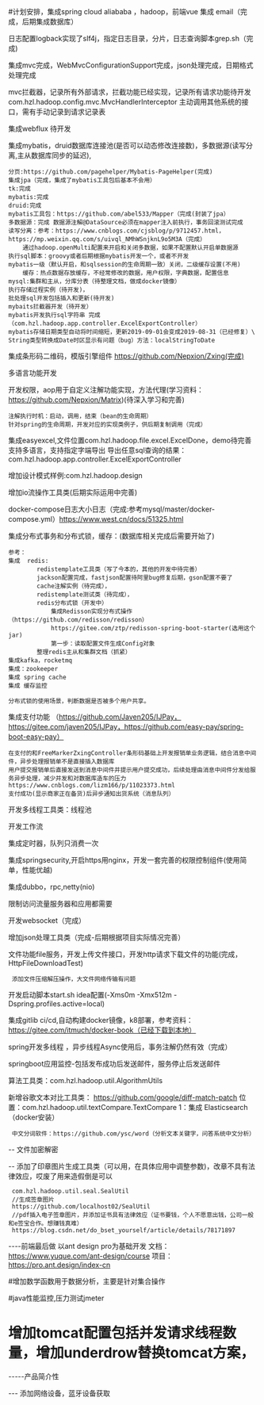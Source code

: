 #计划安排，集成spring cloud aliababa ，hadoop，前端vue
集成 email（完成，后期集成数据库）

日志配置logback实现了slf4j，指定日志目录，分片，日志查询脚本grep.sh（完成)

集成mvc完成，WebMvcConfigurationSupport完成，json处理完成，日期格式处理完成

mvc拦截器，记录所有外部请求，拦截功能已经实现，记录所有请求功能待开发
com.hzl.hadoop.config.mvc.MvcHandlerInterceptor
主动调用其他系统的接口，需有手动记录到请求记录表


集成webflux 待开发


集成mybatis，druid数据库连接池(是否可以动态修改连接数)，多数据源(读写分离,主从数据库同步的延迟),

    分页:https://github.com/pagehelper/Mybatis-PageHelper(完成)
    集成jpa（完成，集成了mybatis工具包后基本不会用）
    tk:完成
    mybatis:完成
    druid:完成
    mybatis工具包：https://github.com/abel533/Mapper（完成(封装了jpa）
    多数据源：完成 数据源注解@DataSource必须在mapper注入前执行，事务回滚测试完成
    读写分离：参考：https://www.cnblogs.com/cjsblog/p/9712457.html，https://mp.weixin.qq.com/s/uivql_NMhWSnjknL9o5M3A（完成）
        通过hadoop.openMulti配置来开启和关闭多数据，如果不配置默认开启单数据源
    执行sql脚本：groovy或者后期根据mybatis开发一个，或者不开发
    mybatis一级（默认开启，和sqlsession的生命周期一致）关闭，二级缓存设置(不用)
        缓存：热点数据存放缓存，不经常修改的数据，用户权限，字典数据，配置信息
    mysql:集群和主从，分库分表（待整理文档，做成docker镜像）
    执行存储过程实例（待开发)，
    批处理sql开发包括插入和更新(待开发)
    mybaits拦截器开发（待开发）
    mybatis开发执行sql字符串 完成（com.hzl.hadoop.app.controller.ExcelExportController）
    mybatis存储日期类型自动将时间缩短，更新2019-09-01会变成2019-08-31（已经修复）\
    String类型转换成Date时区显示有问题（bug）方法：localStringToDate
        
集成条形码二维码，模版引擎组件 https://github.com/Nepxion/Zxing(完成)

多语言功能开发
    
开发权限，aop用于自定义注解功能实现，方法代理(学习资料：https://github.com/Nepxion/Matrix)(待深入学习和完善)

    注解执行时机：启动，调用，结束（bean的生命周期）
    针对spring的生命周期，开发对应的实现类例子，供后期复制调用（完成）
    
    
集成easyexcel,文件位置com.hzl.hadoop.file.excel.ExcelDone，demo待完善
    支持多语言，支持指定字端导出
    导出任意sql查询的结果：com.hzl.hadoop.app.controller.ExcelExportController
    
增加设计模式样例:com.hzl.hadoop.design

增加io流操作工具类(后期实际运用中完善)

docker-compose日志大小日志（完成:参考mysql/master/docker-compose.yml）https://www.west.cn/docs/51325.html

集成分布式事务和分布式锁，缓存：(数据库相关完成后需要开始了)
    
    参考： 
    集成  redis: 
            redistemplate工具类（写了今本的，其他的开发中待完善）
            jackson配置完成，fastjson配置待阿里bug修复后期，gson配置不要了
            cache注解实例（待完成），
            redistemplate测试类（待完成），
            redis分布式锁（开发中）
                集成Redisson实现分布式操作（https://github.com/redisson/redisson）
                https://gitee.com/ztp/redisson-spring-boot-starter(选用这个jar)
                第一步：读取配置文件生成Config对象
            整理redis主从和集群文档（抓紧）
    集成kafka，rocketmq
    集成：zookeeper
    集成 spring cache
    集成 缓存监控
    
    分布式锁的使用场景，判断数据是否被多个用户共享。
    
集成支付功能 （https://github.com/Javen205/IJPay，https://gitee.com/javen205/IJPay，https://github.com/easy-pay/spring-boot-easy-pay）
    
    在支付的和FreeMarkerZxingController条形码基础上开发报销单业务逻辑，结合消息中间件，异步处理报销单不是直接插入数据库
    用户提交报销单后直接发送到消息中间件并提示用户提交成功，后续处理由消息中间件分发给服务异步处理，减少并发和对数据库造车的压力
    https://www.cnblogs.com/lizm166/p/11023373.html
    支付成功(显示商家正在备货)后异步通知出货系统（消息队列）
    
开发多线程工具类：线程池

开发工作流

集成定时器，队列只消费一次


集成springsecurity,开启https用nginx，开发一套完善的权限控制组件(使用简单，性能优越)

集成dubbo，rpc,netty(nio)

限制访问流量服务器和应用都需要

开发websocket（完成）

增加json处理工具类（完成-后期根据项目实际情况完善）

文件功能file服务，开发上传文件接口，开发http请求下载文件的功能(完成，HttpFileDownloadTest)
     
     添加文件压缩解压操作，大文件网络传输有问题

开发启动脚本start.sh idea配置(-Xms0m -Xmx512m -Dspring.profiles.active=local)

集成gitlib ci/cd,自动构建docker镜像，k8部署，参考资料：https://gitee.com/itmuch/docker-book（已经下载到本地）

spring开发多线程 ，异步线程Async使用后，事务注解仍然有效（完成）

springboot应用监控-包括发布成功后发送邮件，服务停止后发送邮件

算法工具类：com.hzl.hadoop.util.AlgorithmUtils


新增谷歌文本对比工具类：
https://github.com/google/diff-match-patch
位置：com.hzl.hadoop.util.textCompare.TextCompare
1：集成 Elasticsearch（docker安装）

     中文分词软件：https://github.com/ysc/word（分析文本关键字，问答系统中文分析）
    
   
   
-- 文件加密解密

-- 添加了印章图片生成工具类（可以用，在具体应用中调整参数)，改章不具有法律效应，哎废了用来造假倒是可以
     
     com.hzl.hadoop.util.seal.SealUtil
     //生成签章图片
     https://github.com/localhost02/SealUtil
     //pdf插入电子签章图片，并添加证书具有法律效应（证书要钱，个人不愿意出钱，公司一般和e签宝合作。想赚钱真难）
     https://blog.csdn.net/do_bset_yourself/article/details/78171897



----前端最后做
以ant design pro为基础开发
    文档：https://www.yuque.com/ant-design/course
    项目：https://pro.ant.design/index-cn
    
#增加数学函数用于数据分析，主要是针对集合操作

#java性能监控,压力测试jmeter 

# 增加tomcat配置包括并发请求线程数量，增加underdrow替换tomcat方案，

-----产品简介性

--- 添加网络设备，蓝牙设备获取
